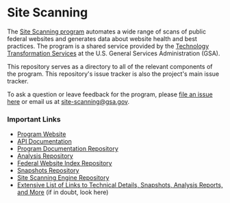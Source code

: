 # Site Scanning

The [Site Scanning program](https://digital.gov/site-scanning/) automates a wide range of scans of public federal websites and generates data about website health and best practices. The program is a shared service provided by the [Technology Transformation Services](http://www.gsa.gov/tts) at the U.S. General Services Administration (GSA).

This repository serves as a directory to all of the relevant components of the program.  This repository's issue tracker is also the project's main issue tracker.  

To ask a question or leave feedback for the program, please [file an issue here](https://github.com/GSA/site-scanning/issues) or email us at site-scanning@gsa.gov.

### Important Links

* [Program Website](https://digital.gov/site-scanning)
* [API Documentation](https://open.gsa.gov/api/site-scanning-api/)
* [Program Documentation Repository](https://github.com/GSA/site-scanning-documentation)
* [Analysis Repository](https://github.com/GSA/site-scanning-analysis)
* [Federal Website Index Repository](https://github.com/GSA/federal-website-index)
* [Snapshots Repository](https://github.com/GSA/site-scanning-snapshots)
* [Site Scanning Engine Repository](https://github.com/GSA/site-scanning-engine)
* [Extensive List of Links to Technical Details, Snapshots, Analysis Reports, and More](https://digital.gov/guides/site-scanning/technical-details/) (if in doubt, look here)
